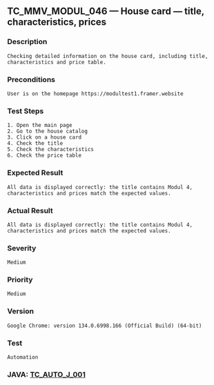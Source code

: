 ## TC_MMV_MODUL_046 — House card — title, characteristics, prices

### Description
    Checking detailed information on the house card, including title, 
    characteristics and price table.

### Preconditions
    User is on the homepage https://modultest1.framer.website

### Test Steps
    1. Open the main page
    2. Go to the house catalog
    3. Click on a house card
    4. Check the title
    5. Check the characteristics
    6. Check the price table

### Expected Result
    All data is displayed correctly: the title contains Modul 4, 
    characteristics and prices match the expected values.

### Actual Result
    All data is displayed correctly: the title contains Modul 4, 
    characteristics and prices match the expected values.

### Severity
    Medium

### Priority
    Medium

### Version
    Google Chrome: version 134.0.6998.166 (Official Build) (64-bit)

### Test
    Automation

### JAVA: [TC_AUTO_J_001](https://github.com/dema28/BreakToMake/blob/main/src/test/java/com/breaktomake/tests/HouseDetailsPageTest.java)